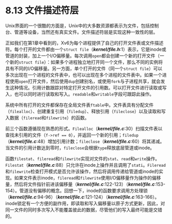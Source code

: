 # 8.13 文件描述符层

Unix界面的一个很酷的方面是，Unix中的大多数资源都表示为文件，包括控制台、管道等设备，当然还有真实文件。文件描述符层是实现这种一致性的层。

正如我们在第1章中看到的，Xv6为每个进程提供了自己的打开文件表或文件描述符。每个打开的文件都由一个`struct file`（***kernel/file.h***:1）表示，它是inode或管道的封装，加上一个I/O偏移量。每次调用`open`都会创建一个新的打开文件（一个新的`struct file`）：如果多个进程独立地打开同一个文件，那么不同的实例将具有不同的I/O偏移量。另一方面，单个打开的文件（同一个`struct file`）可以多次出现在一个进程的文件表中，也可以出现在多个进程的文件表中。如果一个进程使用`open`打开文件，然后使用`dup`创建别名，或使用`fork`与子进程共享，就会发生这种情况。引用计数跟踪对特定打开文件的引用数。可以打开文件进行读取或写入，也可以同时进行读取和写入。`readable`和`writable`字段可跟踪此操作。

系统中所有打开的文件都保存在全局文件表`ftable`中。文件表具有分配文件（`filealloc`）、创建重复引用（`filedup`）、释放引用（`fileclose`）以及读取和写入数据（`fileread`和`filewrite`）的函数。

前三个函数遵循现在熟悉的形式。`Filealloc`（***kernel/file.c***:30）扫描文件表以查找未引用的文件（`f->ref == 0`），并返回一个新的引用；`filedup`（***kernel/file.c***:48）增加引用计数；`fileclose`（***kernel/file.c***:60）将其递减。当文件的引用计数达到零时，`fileclose`会根据`type`释放底层管道或inode。

函数`filestat`、`fileread`和`filewrite`实现对文件的`stat`、`read`和`write`操作。`Filestat`（***kernel/file.c***:88）只允许在inode上操作并且调用了`stati`。`Fileread`和`filewrite`检查打开模式是否允许该操作，然后将调用传递给管道或inode的实现。如果文件表示inode，`fileread`和`filewrite`使用I/O偏移量作为操作的偏移量，然后将文件指针前进该偏移量（***kernel/file.c***:122-123）（***kernel/file.c***:153-154）。管道没有偏移的概念。回想一下，inode的函数要求调用方处理锁（***kernel/file.c***:94-96）（***kernel/file.c***:121-124）（***kernel/file.c***:163-166）。inode锁定有一个方便的副作用，即读取和写入偏移量以原子方式更新，因此，对同一文件的同时多次写入不能覆盖彼此的数据，尽管他们的写入最终可能是交错的。